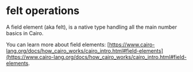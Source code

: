 # felt operations

A field element (aka felt), is a native type handling all the main number basics in Cairo.

You can learn more about field elements: [https://www.cairo-lang.org/docs/how_cairo_works/cairo_intro.html#field-elements](https://www.cairo-lang.org/docs/how_cairo_works/cairo_intro.html#field-elements.
